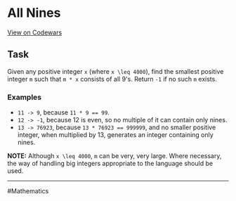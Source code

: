 # All Nines

[View on Codewars](https://www.codewars.com/kata/664b9dd610985cc3b6784111/python)

## Task

Given any positive integer `x` (where `x \leq 4000`), find the smallest positive integer `m` such that `m * x` consists of all 9's. Return `-1` if no such `m` exists.

### Examples

- `11 -> 9`, because `11 * 9 == 99`.
- `12 -> -1`, because 12 is even, so no multiple of it can contain only nines.
- `13 -> 76923`, because `13 * 76923 == 999999`, and no smaller positive integer, when multiplied by 13, generates an integer containing only nines.

**NOTE:** Although `x \leq 4000`, `m` can be very, very large. Where necessary, the way of handling big integers appropriate to the language should be used.

---

#Mathematics